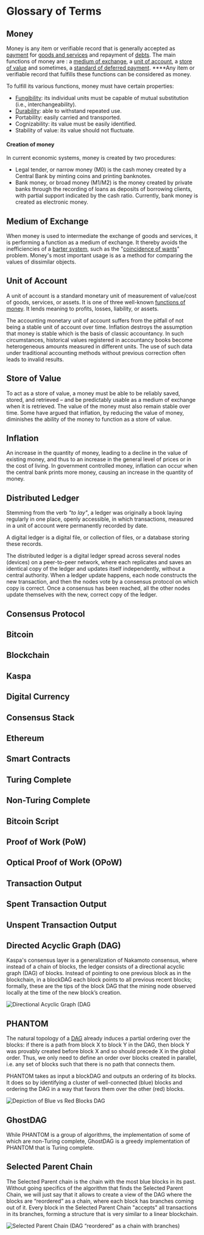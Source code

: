# Glossary of Terms

## **Money**

Money is any item or verifiable record that is generally accepted as [payment](https://en.wikipedia.org/wiki/Payment) for [goods and services](https://en.wikipedia.org/wiki/Goods_and_services) and repayment of [debts](https://en.wikipedia.org/wiki/Debt). The main functions of money are : a [medium of exchange](https://en.wikipedia.org/wiki/Medium_of_exchange), a [unit of account](https://en.wikipedia.org/wiki/Unit_of_account), a [store of value](https://en.wikipedia.org/wiki/Store_of_value) and sometimes, a [standard of deferred payment](https://en.wikipedia.org/wiki/Standard_of_deferred_payment). ****Any item or verifiable record that fulfills these functions can be considered as money.

To fulfill its various functions, money must have certain properties:

* [Fungibility](https://en.wikipedia.org/wiki/Fungibility): its individual units must be capable of mutual substitution \(i.e., interchangeability\).
* [Durability](https://en.wikipedia.org/wiki/Durability): able to withstand repeated use.
* Portability: easily carried and transported.
* Cognizability: its value must be easily identified.
* Stability of value: its value should not fluctuate.

#### Creation of money

In current economic systems, money is created by two procedures:

* Legal tender, or narrow money \(M0\) is the cash money created by a Central Bank by minting coins and printing banknotes.
* Bank money, or broad money \(M1/M2\) is the money created by private banks through the recording of loans as deposits of borrowing clients, with partial support indicated by the cash ratio. Currently, bank money is created as electronic money.

## **Medium of Exchange**

When money is used to intermediate the exchange of goods and services, it is performing a function as a medium of exchange. It thereby avoids the inefficiencies of a [barter system](https://en.wikipedia.org/wiki/Barter), such as the "[coincidence of wants](https://en.wikipedia.org/wiki/Coincidence_of_wants)" problem. Money's most important usage is as a method for comparing the values of dissimilar objects.

## **Unit of Account**

A unit of account is a standard monetary unit of measurement of value/cost of goods, services, or assets. It is one of three well-known [functions of money](https://en.wikipedia.org/wiki/Money#functions). It lends meaning to profits, losses, liability, or assets. 

The accounting monetary unit of account suffers from the pitfall of not being a stable unit of account over time. Inflation destroys the assumption that money is stable which is the basis of classic accountancy. In such circumstances, historical values registered in accountancy books become heterogeneous amounts measured in different units. The use of such data under traditional accounting methods without previous correction often leads to invalid results.

## Store of Value

To act as a store of value, a money must be able to be reliably saved, stored, and retrieved – and be predictably usable as a medium of exchange when it is retrieved. The value of the money must also remain stable over time. Some have argued that inflation, by reducing the value of money, diminishes the ability of the money to function as a store of value.

## Inflation

An increase in the quantity of money, leading to a decline in the value of existing money, and thus to an increase in the general level of prices or in the cost of living. In government controlled money, inflation can occur when the central bank prints more money, causing an increase in the quantity of money.

## **Distributed Ledger**

Stemming from the verb _"to lay"_, a ledger was originally a book laying regularly in one place, openly accessible, in which transactions, measured in a unit of account were permanently recorded by date.

A digital ledger is a digital file, or collection of files, or a database storing these records.

The distributed ledger is a digital ledger spread across several nodes \(devices\) on a peer-to-peer network, where each replicates and saves an identical copy of the ledger and updates itself independently, without a central authority. When a ledger update happens, each node constructs the new transaction, and then the nodes vote by a consensus protocol on which copy is correct. Once a consensus has been reached, all the other nodes update themselves with the new, correct copy of the ledger.

## **Consensus Protocol**

## **Bitcoin**

## Blockchain

## **Kaspa**

## **Digital Currency**

## Consensus Stack

## Ethereum

## **Smart Contracts**

## **Turing Complete**

## **Non-Turing Complete** 

## **Bitcoin Script**

## **Proof of Work \(PoW\)**

## Optical Proof of Work \(OPoW\)

## Transaction Output

## Spent Transaction Output

## Unspent Transaction Output

## Directed Acyclic Graph \(DAG\)

Kaspa's consensus layer is a generalization of Nakamoto consensus, where instead of a chain of blocks, the ledger consists of a directional acyclic graph \(DAG\) of blocks. Instead of pointing to one previous block as in the blockchain, in a blockDAG each block points to all previous recent blocks; formally, these are the tips of the block DAG that the mining node observed locally at the time of the new block’s creation.

![Directional Acyclic Graph \(DAG](https://lh6.googleusercontent.com/W-v03qdqQp_1rQsHFz00A5p14z3Bklo3Ag09-a16aJNlXXpbOOEzhCdpTtnhROEO_A9e1TDghXRhTD21wVt4oO9lUhfezsGt6F8NQXSwzmWL-bvwvuMPEp4iPX5zn1U1CwFjHhwT)

## PHANTOM

The natural topology of a [DAG](./#directed-acyclic-graph-dag) already induces a partial ordering over the blocks: if there is a path from block X to block Y in the DAG, then block Y was provably created before block X and so should precede X in the global order. Thus, we only need to define an order over blocks created in parallel, i.e. any set of blocks such that there is no path that connects them.

PHANTOM takes as input a blockDAG and outputs an ordering of its blocks. It does so by identifying a cluster of well-connected \(blue\) blocks and ordering the DAG in a way that favors them over the other \(red\) blocks.

![Depiction of Blue vs Red Blocks DAG](https://lh4.googleusercontent.com/ryec3BWdfGLVasVyG569W7DvvmV5ItBRkv91rLyCK7Ao9m6AutzGcijHdZEmHc5UanV5kp-vPKmV3S_zUdw1kB5bsdnOtpOjJ1vJqZAkqhNd--rEN69bqqK3pAIOLHbpW_t5ec58)

## GhostDAG

While PHANTOM is a group of algorithms, the implementation of some of which are non-Turing complete, GhostDAG is a greedy implementation of PHANTOM that is Turing complete.

## Selected Parent Chain

The Selected Parent chain is the chain with the most blue blocks in its past. Without going specifics of the algorithm that finds the Selected Parent Chain, we will just say that it allows to create a view of the DAG where the blocks are “reordered” as a chain, where each block has branches coming out of it. Every block in the Selected Parent Chain "accepts" all transactions in its branches, forming a structure that is very similar to a linear blockchain.

![Selected Parent Chain \(DAG &#x201C;reordered&#x201D; as a chain with branches\)](https://docs.google.com/drawings/u/0/d/s2wRdG6YtGDVzlwJqko0FHw/image?w=622&h=423&rev=518&ac=1&parent=1ksZXr5a2IldgSNKB8xen9SMEjHM88Siv-RVJa1I-Jv0)





